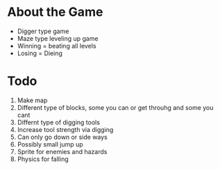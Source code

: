 About the Game
==============

- Digger type game
- Maze type leveling up game
- Winning = beating all levels
- Losing = Dieing

Todo
====

1. Make map
  1. Different type of blocks, some you can or get throuhg and some you cant
  1. Differnt type of digging tools
  1. Increase tool strength via digging
1. Can only go down or side ways
  1. Possibly small jump up
1. Sprite for enemies and hazards
1. Physics for falling